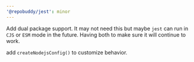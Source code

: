 ```yaml
---
'@repobuddy/jest': minor
---
```


Add dual package support.
It may not need this but maybe `jest` can run in `CJS` or `ESM` mode in the future.
Having both to make sure it will continue to work.

add `createNodejsConfig()` to customize behavior.
